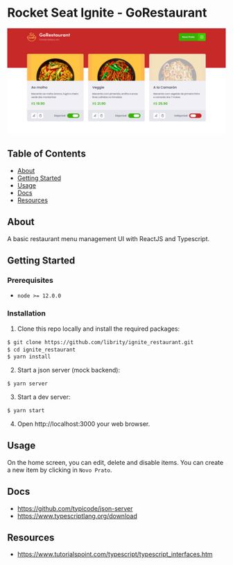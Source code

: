 # Rocket Seat Ignite - GoRestaurant

<p align="center">
  <img src=".github/home.png">
</p>

## Table of Contents

- [About](#about)
- [Getting Started](#getting_started)
- [Usage](#usage)
- [Docs](#docs)
- [Resources](#resources)

## About <a name = "about"></a>

A basic restaurant menu management UI with ReactJS and Typescript.

## Getting Started <a name = "getting_started"></a>

### Prerequisites

- `node >= 12.0.0`

### Installation

1. Clone this repo locally and install the required packages:

```bash
$ git clone https://github.com/librity/ignite_restaurant.git
$ cd ignite_restaurant
$ yarn install
```

2. Start a json server (mock backend):

```bash
$ yarn server
```

3. Start a dev server:

```bash
$ yarn start
```

4. Open http://localhost:3000 your web browser.

## Usage <a name = "usage"></a>

On the home screen, you can edit, delete and disable items.
You can create a new item by clicking in `Novo Prato`.

## Docs <a name = "docs"></a>

- https://github.com/typicode/json-server
- https://www.typescriptlang.org/download

## Resources <a name = "resources"></a>

- https://www.tutorialspoint.com/typescript/typescript_interfaces.htm
